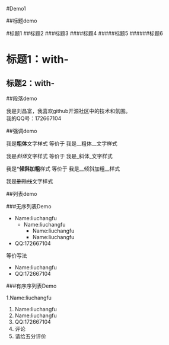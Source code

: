 #Demo1

##标题demo

#标题1
##标题2
###标题3
####标题4
#####标题5
######标题6

标题1：with-
===

标题2：with-
---

##段落demo

我是刘昌富，我喜欢github开源社区中的技术和氛围。  
我的QQ号：172667104

##强调demo

我是**粗体**文字样式 等价于 我是__粗体__文字样式

我是*斜体*文字样式 等价于  我是_斜体_文字样式

我是***倾斜加粗**样式 等价于  我是__倾斜加粗__样式

我是~~删除线~~文字样式

##列表demo

###无序列表Demo  

* Name:liuchangfu    
  * Name:liuchangfu   
     * Name:liuchangfu  
     * Name:liuchangfu 
* QQ:172667104  

等价写法
- Name:liuchangfu  
- QQ:172667104

###有序序列表Demo

1.Name:liuchangfu  
  1. Name:liuchangfu  
   1. Name:liuchangfu  
2. QQ:172667104  
3. 评论  
4. 请给五分评价
